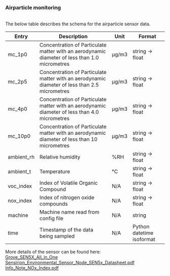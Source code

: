 ### Airparticle monitoring 

<br/>
The below table describes the schema for the airparticle sensor data.

<br/>


|     Entry         |     Description                                                                                        |     Unit     |     Format                       |
|-------------------|--------------------------------------------------------------------------------------------------------|--------------|----------------------------------|
|     mc_1p0        |     Concentration of Particulate matter with an aerodynamic   diameter of less than 1.0 micrometres    |     μg/m3    |     string -> float              |
|     mc_2p5        |     Concentration of Particulate matter with an aerodynamic   diameter of less than 2.5 micrometres    |     μg/m3    |     string -> float              |
|     mc_4p0        |     Concentration of Particulate matter with an aerodynamic   diameter of less than 4.0 micrometres    |     μg/m3    |     string -> float              |
|     mc_10p0       |     Concentration of Particulate matter with an aerodynamic   diameter of less than 10 micrometres     |     μg/m3    |     string -> float              |
|     ambient_rh    |     Relative humidity                                                                                  |     %RH      |     string -> float              |
|     ambient_t     |     Temperature                                                                                        |     °C       |     string -> float              |
|     voc_index     |     Index of Volatile Organic Compound                                                                 |     N/A      |     string -> float              |
|     nox_index     |     Index of nitrogen oxide compounds                                                                  |     N/A      |     string -> float              |
|     machine       |     Machine name read from config file                                                                 |     N/A      |     string                       |
|     time          |     Timestamp of the data being sampled                                                                |     N/A      |     Python datetime isoformat    |



More details of the sensor can be found here: <br/>
[Grove_SEN5X_All_in_One](https://wiki.seeedstudio.com/Grove_SEN5X_All_in_One/) <br/>
[Sensirion_Environmental_Sensor_Node_SEN5x_Datasheet.pdf](https://developer.sensirion.com/fileadmin/user_upload/customers/sensirion/Dokumente/15_Environmental_Sensor_Node/Datasheets/Sensirion_Environmental_Sensor_Node_SEN5x_Datasheet.pdf) <br/>
[Info_Note_NOx_Index.pdf](https://sensirion.com/media/documents/9F289B95/6294DFFC/Info_Note_NOx_Index.pdf)